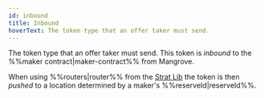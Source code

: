 ```yaml
---
id: inbound
title: Inbound
hoverText: The token type that an offer taker must send.
---
```


The token type that an offer taker must send. This token is _inbound_ to the %%maker contract|maker-contract%% from Mangrove. 

When using %%routers|router%% from the [Strat Lib](../strat-lib/README.md) the token is then _pushed_ to a location determined by a maker's %%reserveId|reserveId%%.
